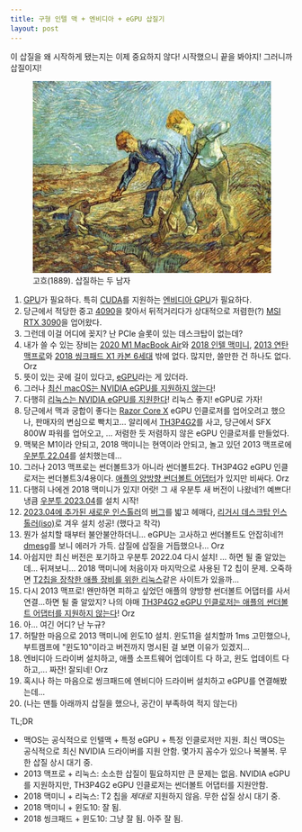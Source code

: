 ```yaml
---
title: 구형 인텔 맥 + 엔비디아 + eGPU 삽질기
layout: post
---
```


이 삽질을 왜 시작하게 됐는지는 이제 중요하지 않다! 시작했으니 끝을 봐야지! 그러니까 삽질이지!

<figure>
  <img src="/files/sapzil-gogh.jpg">
  <figcaption>고흐(1889). 삽질하는 두 남자</figcaption>
</figure>

1. [GPU](https://en.wikipedia.org/wiki/Graphics_processing_unit)가 필요하다. 특히 [CUDA](https://en.wikipedia.org/wiki/CUDA)를 지원하는 [엔비디아 GPU](https://developer.nvidia.com/cuda-gpus)가 필요하다.
2. 당근에서 적당한 중고 [4090](https://www.nvidia.com/ko-kr/geforce/graphics-cards/40-series/rtx-4090/)을 찾아서 뒤적거리다가 상대적으로 저렴한(?) [MSI RTX 3090](https://www.msi.com/Graphics-Card/GeForce-RTX-3090-GAMING-X-TRIO-24G)을 업어왔다.
3. 그런데 이걸 어디에 꽂지? 난 PCIe 슬롯이 있는 데스크탑이 없는데?
4. 내가 쓸 수 있는 장비는 [2020 M1 MacBook Air](https://support.apple.com/kb/SP825)와 [2018 인텔 맥미니](https://support.apple.com/kb/SP782), [2013 연탄 맥프로](https://support.apple.com/kb/sp697)와 [2018 씽크패드 X1 카본 6세대](https://en.wikipedia.org/wiki/ThinkPad_X1_series#X1_Carbon_(6th_Gen)) 밖에 없다. 많지만, 쓸만한 건 하나도 없다. Orz
5. 뜻이 있는 곳에 길이 있다고, [eGPU](https://egpu.io/)라는 게 있더라.
6. 그러나 [최신 macOS는 NVIDIA eGPU를 지원하지 않는다](https://support.apple.com/HT208544)!
7. 다행히 [리눅스는 NVIDIA eGPU를 지원한다](https://developer.nvidia.com/blog/accelerating-machine-learning-on-a-linux-laptop-with-an-external-gpu/)! 리눅스 좋지! eGPU로 가자!
8. 당근에서 맥과 궁합이 좋다는 [Razor Core X](https://www.razer.com/kr-kr/gaming-egpus/razer-core-x) eGPU 인클로저를 업어오려고 했으나, 판매자의 변심으로 빡치고... 알리에서 [TH3P4G2](https://egpu.io/exp-gdc-th3p4g2-thunderbolt-gpu-dock-review/)를 사고, 당근에서 SFX 800W 파워를 업어오고, ... 저렴한 듯 저렴하지 않은 eGPU 인클로저를 만들었다.
9. 맥북은 M1이라 안되고, 2018 맥미니는 현역이라 안되고, 놀고 있던 2013 맥프로에 [우분투 22.04](https://releases.ubuntu.com/jammy/)를 설치했는데...
10. 그러나 2013 맥프로는 썬더볼트3가 아니라 썬더볼트2다. TH3P4G2 eGPU 인클로저는 썬더볼트3/4용이다. [애플의 양방향 썬더볼트 어댑터](https://support.apple.com/HT207266)가 있지만 비싸다. Orz
11. 다행히 나에겐 2018 맥미니가 있지! 어랏! 그 새 우분투 새 버전이 나왔네?! 예쁘다! 냉큼 [우분투 2023.04](https://releases.ubuntu.com/lunar/)를 설치 시작!
12. [2023.04에 추가된 새로운 인스톨러](https://ubuntu.com/blog/how-we-designed-the-new-ubuntu-desktop-installer)의 [버그](https://github.com/canonical/ubuntu-desktop-installer/issues/1772)를 밟고 헤매다, [리거시 데스크탑 인스톨러(iso)](https://cdimage.ubuntu.com/releases/lunar/release/ubuntu-23.04-desktop-legacy-amd64.iso)로 겨우 설치 성공! (했다고 착각)
13. 뭔가 설치할 때부터 불안불안하더니... eGPU는 고사하고 썬더볼트도 안잡히네?! [dmesg](https://tldp.org/LDP/LG/issue59/nazario.html)를 보니 에러가 가득. 삽질에 삽질을 거듭했으나... Orz
14. 아쉽지만 최신 버전은 포기하고 우분투 2022.04 다시 설치! ... 하면 될 줄 알았는데... 뒤져보니... 2018 맥미니에 처음이자 마지막으로 사용된 T2 칩이 문제. 오죽하면 [T2칩을 장착한 애플 장비를 위한 리눅스](https://t2linux.org/)같은 사이트가 있을까...
15. 다시 2013 맥프로! 왠만하면 피하고 싶었던 애플의 양방향 썬더볼트 어댑터를 사서 연결...하면 될 줄 알았지? 나의 야매 [TH3P4G2 eGPU 인클로저는 애플의 썬더볼트 어댑터를 지원하지 않는다](https://www.reddit.com/r/eGPU/comments/x8oecp/comment/injv2k4/)! Orz
16. 아... 여긴 어디? 난 누규?
17. 허탈한 마음으로 2013 맥미니에 윈도10 설치. 윈도11을 설치할까 1ms 고민했으나, 부트캠프에 "윈도10"이라고 버전까지 명시된 걸 보면 이유가 있겠지...
18. 엔비디아 드라이버 설치하고, 애플 소프트웨어 업데이트 다 하고, 윈도 업데이트 다 하고,... 짜잔! 잘되네! Orz
19. 혹시나 하는 마음으로 씽크패드에 엔비디아 드라이버 설치하고 eGPU를 연결해봤는데...
20. (나는 맨틀 아래까지 삽질을 했으나, 공간이 부족하여 적지 않는다)

TL;DR

- 맥OS는 공식적으로 인텔맥 + 특정 eGPU + 특정 인클로저만 지원. 최신 맥OS는 공식적으로 최신 NVIDIA 드라이버를 지원 안함. 몇가지 꼼수가 있으나 복불복. 무한 삽질 상시 대기 중.
- 2013 맥프로 + 리눅스: 소소한 삽질이 필요하지만 큰 문제는 없음. NVIDIA eGPU를 지원하지만, TH3P4G2 eGPU 인클로저는 썬더볼트 어댑터를 지원안함.
- 2018 맥미니 + 리눅스: T2 칩을 *제대로* 지원하지 않음. 무한 삽질 상시 대기 중.
- 2018 맥미니 + 윈도10: 잘 됨.
- 2018 씽크패드 + 윈도10: 그냥 잘 됨. 아주 잘 됨.
